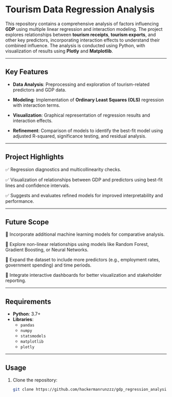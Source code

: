 # **Tourism Data Regression Analysis**

This repository contains a comprehensive analysis of factors influencing **GDP** using multiple linear regression and interaction modeling. The project explores relationships between **tourism receipts**, **tourism exports**, and other key predictors, incorporating interaction effects to understand their combined influence. The analysis is conducted using Python, with visualization of results using **Plotly** and **Matplotlib**.

---

## **Key Features**
- **Data Analysis**: Preprocessing and exploration of tourism-related predictors and GDP data.
  
- **Modeling**: Implementation of **Ordinary Least Squares (OLS)** regression with interaction terms.
  
- **Visualization**: Graphical representation of regression results and interaction effects.
  
- **Refinement**: Comparison of models to identify the best-fit model using adjusted R-squared, significance testing, and residual analysis.

---

## **Project Highlights**
✅ Regression diagnostics and multicollinearity checks.  

✅ Visualization of relationships between GDP and predictors using best-fit lines and confidence intervals. 

✅ Suggests and evaluates refined models for improved interpretability and performance.  

---

## **Future Scope**
🌟 Incorporate additional machine learning models for comparative analysis.

🌟 Explore non-linear relationships using models like Random Forest, Gradient Boosting, or Neural Networks.

🌟 Expand the dataset to include more predictors (e.g., employment rates, government spending) and time periods.

🌟 Integrate interactive dashboards for better visualization and stakeholder reporting.

---

## **Requirements**
- **Python**: 3.7+
- **Libraries**:
  - `pandas`
  - `numpy`
  - `statsmodels`
  - `matplotlib`
  - `plotly`

---

## **Usage**
1. Clone the repository:
   ```bash
   git clone https://github.com/hackermanrunzzz/gdp_regression_analysis.git
